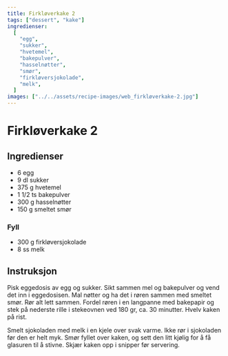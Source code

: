 ```yaml
---
title: Firkløverkake 2
tags: ["dessert", "kake"]
ingredienser:
  [
    "egg",
    "sukker",
    "hvetemel",
    "bakepulver",
    "hasselnøtter",
    "smør",
    "firkløversjokolade",
    "melk",
  ]
images: ["../../assets/recipe-images/web_firkløverkake-2.jpg"]
---
```


# Firkløverkake 2

## Ingredienser

- 6 egg
- 9 dl sukker
- 375 g hvetemel
- 1 1/2 ts bakepulver
- 300 g hasselnøtter
- 150 g smeltet smør

### Fyll

- 300 g firkløversjokolade
- 8 ss melk

## Instruksjon

Pisk eggedosis av egg og sukker. Sikt sammen mel og bakepulver og vend det inn i eggedosisen. Mal nøtter og ha det i røren sammen med smeltet smør. Rør alt lett sammen. Fordel røren i en langpanne med bakepapir og stek på nederste rille i stekeovnen ved 180 gr, ca. 30 minutter. Hvelv kaken på rist.

Smelt sjokoladen med melk i en kjele over svak varme. Ikke rør i sjokoladen før den er helt myk. Smør fyllet over kaken, og sett den litt kjølig for å få glasuren til å stivne. Skjær kaken opp i snipper før servering.
